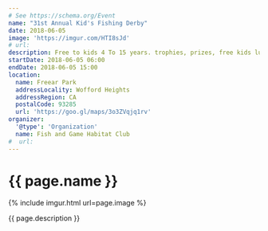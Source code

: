 ```yaml
---
# See https://schema.org/Event
name: "31st Annual Kid's Fishing Derby"
date: 2018-06-05
image: 'https://imgur.com/HTI8sJd'
# url:
description: Free to kids 4 To 15 years. trophies, prizes, free kids lunch & free drawing
startDate: 2018-06-05 06:00
endDate: 2018-06-05 15:00
location:
  name: Freear Park
  addressLocality: Wofford Heights
  addressRegion: CA
  postalCode: 93285
  url: 'https://goo.gl/maps/3o3ZVqjq1rv'
organizer:
  '@type': 'Organization'
  name: Fish and Game Habitat Club
#  url:
---
```

# {{ page.name }}

{% include imgur.html url=page.image %}

{{ page.description }}
